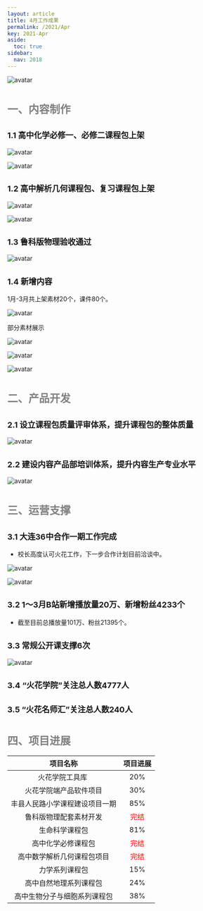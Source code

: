```yaml
---
layout: article
title: 4月工作成果
permalink: /2021/Apr
key: 2021-Apr
aside:
  toc: true
sidebar:
  nav: 2018
---
```



<bro/><bro/>

![avatar](20210001.png)

# <font size="5" color="gray">一、内容制作</font>

## <font size="4" >1.1 高中化学必修一、必修二课程包上架</font>

![avatar](4001.png)

![avatar](4002.png)

## <font size="4" >1.2 高中解析几何课程包、复习课程包上架</font>

![avatar](4003.png)

![avatar](4004.png)

## <font size="4" >1.3 鲁科版物理验收通过</font>

![avatar](4005.png)

## <font size="4" >1.4 新增内容</font>

1月-3月共上架素材20个，课件80个。

![avatar](401.png)

部分素材展示

![avatar](502.png)

![avatar](503.png)

![avatar](504.png)

# <font size="5" color="gray">二、产品开发</font>

## <font size="4" >2.1 设立课程包质量评审体系，提升课程包的整体质量</font>

![avatar](sh.png)

## <font size="4" >2.2 建设内容产品部培训体系，提升内容生产专业水平</font>

![avatar](px.png)

# <font size="5" color="gray">三、运营支撑</font>

## <font size="4" >3.1 大连36中合作一期工作完成</font>
  
- 校长高度认可火花工作，下一步合作计划目前洽谈中。

![avatar](dl36.png)

![avatar](dl362.png)

## <font size="4" >3.2 1～3月B站新增播放量20万、新增粉丝4233个</font>

- 截至目前总播放量101万、粉丝21395个。

## <font size="4" >3.3 常规公开课支撑6次</font>

![avatar](gkk.png)

## <font size="4" >3.4 “火花学院”关注总人数4777人</font>

## <font size="4" >3.5 “火花名师汇”关注总人数240人</font>

# <font size="5" color="gray">四、项目进展</font>
 
| 项目名称 |  项目进展  | 
|:-------------:|:------:|
|火花学院工具库 |	20%|
|火花学院端产品软件项目	|30%|
|丰县人民路小学课程建设项目一期	|85%|
|鲁科版物理配套素材开发	|<font color="red">完结</font>|
|生命科学课程包	|81%|
|高中化学必修课程包|	<font color="red">完结</font>|
|高中数学解析几何课程包项目	|<font color="red">完结</font>|
|力学系列课程包	|15%|
|高中自然地理系列课程包	|24%|
|高中生物分子与细胞系列课程包	|38%|






